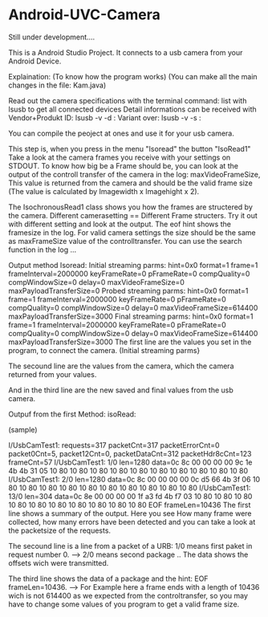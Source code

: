 # Android-UVC-Camera

Still under development.... 

This is a Android Studio Project. It connects to a usb camera from your Android Device.

Explaination: (To know how the program works) (You can make all the main changes in the file: Kam.java)

Read out the camera specifications with the terminal command:
list with lsusb to get all connected devices
Detail informations can be received with Vendor+Produkt ID: lsusb -v -d <vendor>:<product>
Variant over: lsusb -v -s <bus>:<device>

You can compile the peoject at ones and use it for your usb camera.


This step is, when you press in the menu "Isoread" the button "IsoRead1"
Take a look at the camera frames you receive with your settings on STDOUT. To know how big be a Frame should be, you can look at the output of the controll transfer of the camera in the log: maxVideoFrameSize, This value is returned from the camera and should be the valid frame size (The value is calculated by Imagewidth x Imagehight x 2).

The IsochronousRead1 class shows you how the frames are structered by the camera. Different camerasetting == Different Frame structers. Try it out with different setting and look at the output. The eof hint shows the framesize in the log. For valid camera settings the size should be the same as maxFrameSize value of the controlltransfer. You can use the search function in the log ...


Output method Isoread:
Initial streaming parms: hint=0x0 format=1 frame=1 frameInterval=2000000 keyFrameRate=0 pFrameRate=0 compQuality=0 compWindowSize=0 delay=0 maxVideoFrameSize=0 maxPayloadTransferSize=0
Probed streaming parms: hint=0x0 format=1 frame=1 frameInterval=2000000 keyFrameRate=0 pFrameRate=0 compQuality=0 compWindowSize=0 delay=0 maxVideoFrameSize=614400 maxPayloadTransferSize=3000
Final streaming parms: hint=0x0 format=1 frame=1 frameInterval=2000000 keyFrameRate=0 pFrameRate=0 compQuality=0 compWindowSize=0 delay=0 maxVideoFrameSize=614400 maxPayloadTransferSize=3000
The first line are the values you set in the program, to connect the camera. (Initial streaming parms}

The secound line are the values from the camera, which the camera returned from your values.

And in the third line are the new saved and final values from the usb camera.

Outpuf from the first Method: isoRead:

(sample)

I/UsbCamTest1: requests=317 packetCnt=317 packetErrorCnt=0 packet0Cnt=5, packet12Cnt=0, packetDataCnt=312 packetHdr8cCnt=123 frameCnt=57
I/UsbCamTest1: 1/0 len=1280 data=0c 8c 00 00 00 00 9c 1e 4b 4b 31 05 10 80 10 80 10 80 10 80 10 80 10 80 10 80 10 80 10 80 10 80
I/UsbCamTest1: 2/0 len=1280 data=0c 8c 00 00 00 00 0c d5 66 4b 3f 06 10 80 10 80 10 80 10 80 10 80 10 80 10 80 10 80 10 80 10 80
I/UsbCamTest1: 13/0 len=304 data=0c 8e 00 00 00 00 1f a3 fd 4b f7 03 10 80 10 80 10 80 10 80 10 80 10 80 10 80 10 80 10 80 10 80 EOF frameLen=10436
The first line shows a summary of the output. Here you see How many frame were collected, how many errors have been detected and you can take a look at the packetsize of the requests.

The secound line is a line from a packet of a URB: 1/0 means first paket in request number 0. --> 2/0 means second package .. The data shows the offsets wich were transmitted.

The third line shows the data of a package and the hint: EOF frameLen=10436. --> For Example here a frame ends with a length of 10436 wich is not 614400 as we expected from the controltransfer, so you may have to change some values of you program to get a valid frame size.
